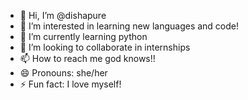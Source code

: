 - 👋 Hi, I’m @dishapure
- 👀 I’m interested in learning new languages and code!
- 🌱 I’m currently learning python
- 💞️ I’m looking to collaborate in internships
- 📫 How to reach me god knows!!
- 😄 Pronouns: she/her
- ⚡ Fun fact: I love myself!

<!---
dishapure/dishapure is a ✨ special ✨ repository because its `README.md` (this file) appears on your GitHub profile.
You can click the Preview link to take a look at your changes.
--->
